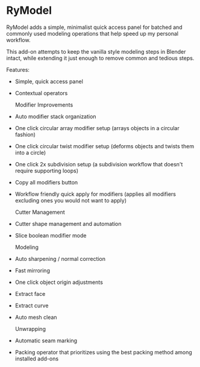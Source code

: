 # RyModel
RyModel adds a simple, minimalist quick access panel for batched and commonly used modeling operations that help speed up my personal workflow.

This add-on attempts to keep the vanilla style modeling steps in Blender intact, while extending it just enough to remove common and tedious steps.

Features:

- Simple, quick access panel
- Contextual operators

    Modifier Improvements
- Auto modifier stack organization
- One click circular array modifier setup (arrays objects in a circular fashion)
- One click circular twist modifier setup (deforms objects and twists them into a circle)
- One click 2x subdivision setup (a subdivision workflow that doesn't require supporting loops)
- Copy all modifiers button
- Workflow friendly quick apply for modifiers (applies all modifiers excluding ones you would not want to apply)

    Cutter Management
- Cutter shape management and automation
- Slice boolean modifier mode

    Modeling
- Auto sharpening / normal correction
- Fast mirroring
- One click object origin adjustments
- Extract face
- Extract curve
- Auto mesh clean

    Unwrapping
- Automatic seam marking
- Packing operator that prioritizes using the best packing method among installed add-ons

